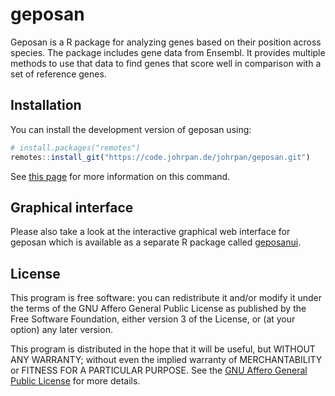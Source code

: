 # geposan

Geposan is a R package for analyzing genes based on their position across
species. The package includes gene data from Ensembl. It provides multiple
methods to use that data to find genes that score well in comparison with a
set of reference genes.

## Installation

You can install the development version of geposan using:

```r
# install.packages("remotes")
remotes::install_git("https://code.johrpan.de/johrpan/geposan.git")
```

See [this page](https://remotes.r-lib.org/reference/install_git.html) for more
information on this command.

## Graphical interface

Please also take a look at the interactive graphical web interface for geposan
which is available as a separate R package called
[geposanui](https://code.johrpan.de/johrpan/geposanui).

## License

This program is free software: you can redistribute it and/or modify it under
the terms of the GNU Affero General Public License as published by the Free
Software Foundation, either version 3 of the License, or (at your option) any
later version.

This program is distributed in the hope that it will be useful, but WITHOUT ANY
WARRANTY; without even the implied warranty of MERCHANTABILITY or FITNESS FOR A
PARTICULAR PURPOSE. See the
[GNU Affero General Public License](https://www.gnu.org/licenses/agpl-3.0.html)
for more details.
